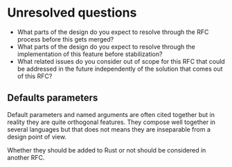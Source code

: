 # Unresolved questions

- What parts of the design do you expect to resolve through the RFC process before this gets merged?
- What parts of the design do you expect to resolve through the implementation of this feature
  before stabilization?
- What related issues do you consider out of scope for this RFC that could be addressed in the
  future independently of the solution that comes out of this RFC?

## Defaults parameters

Default parameters and named arguments are often cited together but in reality they are quite
orthogonal features. They compose well together in several languages but that does not means they
are inseparable from a design point of view.

Whether they should be added to Rust or not should be considered in another RFC.
